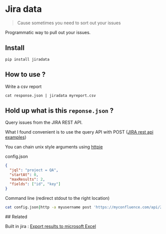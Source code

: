 # Jira data

> Cause sometimes you need to sort out your issues 

Programmatic way to pull out your issues.


## Install

`pip install jiradata`

## How to use ?

Write a csv report

```shell
cat response.json | jiradata myreport.csv
```

## Hold up what is this `reponse.json` ?

Query issues from the JIRA REST API.

What I found convenient is to use the query API with POST ([JIRA rest api examples](https://developer.atlassian.com/server/jira/platform/jira-rest-api-example-query-issues-6291606/))

You can chain unix style arguments using [httpie](https://httpie.org/)

config.json

```json
{
  "jql": "project = QA",
  "startAt": 0,
  "maxResults": 2,
  "fields": ["id", "key"]
}
```

Command line (redirect stdout to the right location)

```sh
cat config.json|http -a myusername post 'https://myconfluence.com/api/2/search'
```

## Related

Built in jira : [Export results to microsoft Excel](https://confluence.atlassian.com/jira061/jira-user-s-guide/searching-for-issues/working-with-search-result-data/exporting-search-results-to-microsoft-excel)
